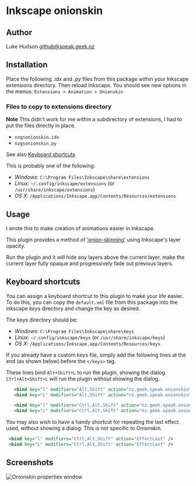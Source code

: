 # Inkscape onionskin

## Author
Luke Hudson <github@speak.geek.nz>

## Installation

Place the following *.idx* and *.py* files from this package within your Inkscape extensions directory.
Then reload Inkscape. You should see new options in the menus: `Extensions > Animation > Onionskin`
### Files to copy to extensions directory
**Note** This didn't work for me within a subdirectory of extensions, I had to put the files directly in place.

- `nzgsonionskin.idx`
- `nzgsonionskin.py`

See also [Keyboard shortcuts](#user-content-keyboard-shortcuts)

This is probably one of the following:
- *Windows*: `C:\Program Files\Inkscape\share\extensions`
- *Linux*: `~/.config/inkscape/extensions` (or `/usr/share/inkscape/extensions`)
- *OS X*: `/Applications/Inkscape.app/Contents/Resources/extensions`

## Usage
I wrote this to make creation of animations easier in Inkscape.

This plugin provides a method of ['onion-skinning'](http://en.wikipedia.org/wiki/Onion_skinning) using Inkscape's layer opacity.

Run the plugin and it will hide any layers above the current layer, make the current layer fully opaque and progressively fade out previous layers.

## Keyboard shortcuts

You can assign a keyboard shortcut to this plugin to make your life easier.
To do this, you can copy the `default.xml` file from this package into the inkscape *keys* directory and change the key as desired.

The keys directory should be:

- *Windows*: `C:\Program Files\Inkscape\share\keys`
- *Linux*: `~/.config/inkscape/keys` (or `/usr/share/inkscape/keys`)
- *OS X*: `/Applications/Inkscape.app/Contents/Resources/keys`

If you already have a custom keys file, simply add the following lines at the end (as shown below) before the `</keys>` tag.

These lines bind `Alt+Shift+L` to run the plugin, showing the dialog.
`Ctrl+Alt+Shift+L` will run the plugin without showing the dialog.

~~~xml
   <bind key="l" modifiers="Alt,Shift" action="nz.geek.speak.onionskin" display="true"/>
   <bind key="L" modifiers="Alt,Shift" action="nz.geek.speak.onionskin" />

   <bind key="l" modifiers="Ctrl,Alt,Shift" action="nz.geek.speak.onionskin" display="true"/>
   <bind key="L" modifiers="Ctrl,Alt,Shift" action="nz.geek.speak.onionskin" />
~~~

You may also wish to have a handy shortcut for repeating the last effect used, without showing a dialog.  This is not specific to Onionskin.

~~~xml
 <bind key="l" modifiers="Ctrl,Alt,Shift" action="EffectLast" />
 <bind key="L" modifiers="Ctrl,Alt,Shift" action="EffectLast" />
~~~

## Screenshots

![Onionskin properties window](http://i.imgur.com/c1AXcdv.jpg)

